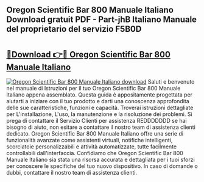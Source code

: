 ## Oregon Scientific Bar 800 Manuale Italiano Download gratuit PDF - Part-jhB Italiano Manuale del proprietario del servizio F5B0D

# <h2><a href="http://dffeiu.blite.top/?on=Oregon+Scientific+Bar+800+Manuale+Italiano">🔗Download 👉🔴 Oregon Scientific Bar 800 Manuale Italiano</a></h2>

[![Oregon Scientific Bar 800 Manuale Italiano download](https://i.imgur.com/lujVjoI.png)](http://dffeiu.blite.top/?on=Oregon+Scientific+Bar+800+Manuale+Italiano)
Saluti e benvenuto nel manuale di Istruzioni per il tuo Oregon Scientific Bar 800 Manuale Italiano appena assemblato. Questa guida è appositamente progettata per aiutarti a iniziare con il tuo prodotto e darti una conoscenza approfondita delle sue caratteristiche, funzioni e capacità. Troverai istruzioni dettagliate per L'installazione, L'uso, la manutenzione e la risoluzione dei problemi. Si prega di contattare il Servizio Clienti per assistenza REDDDDDDD se hai bisogno di aiuto, non esitare a contattare il nostro team di assistenza clienti dedicato. Oregon Scientific Bar 800 Manuale Italiano offre una serie di funzionalità avanzate come assistenti virtuali, notifiche intelligenti, scorciatoie personalizzabili e attività automatizzate, tutte facilmente controllabili dall'interfaccia. Confidiamo che Oregon Scientific Bar 800 Manuale Italiano sia stata una risorsa accurata e dettagliata per i tuoi sforzi per conoscere le specifiche del tuo nuovo dispositivo. In caso di domande o dubbi, contattare il nostro team di assistenza clienti.

